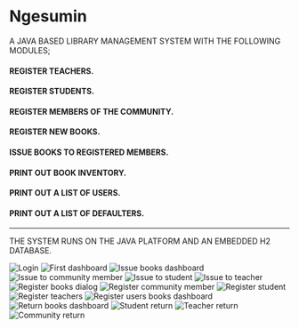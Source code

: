 # Ngesumin
A JAVA BASED LIBRARY MANAGEMENT SYSTEM WITH THE FOLLOWING MODULES;
#### REGISTER TEACHERS.
#### REGISTER STUDENTS.
#### REGISTER MEMBERS OF THE COMMUNITY.
#### REGISTER NEW BOOKS.
#### ISSUE BOOKS TO REGISTERED MEMBERS.
#### PRINT OUT BOOK INVENTORY.
#### PRINT OUT A LIST OF USERS.
#### PRINT OUT A LIST OF DEFAULTERS.
************************************
THE SYSTEM RUNS ON THE JAVA PLATFORM AND AN EMBEDDED H2 DATABASE.

![Login](https://user-images.githubusercontent.com/48671383/92925510-44a6f500-f443-11ea-93fc-670b11c501f9.jpg)
![First dashboard](https://user-images.githubusercontent.com/48671383/92729977-d51a0280-f37b-11ea-8ba0-2d6bd2b0d9d4.jpg)
![Issue books dashboard](https://user-images.githubusercontent.com/48671383/92925598-66a07780-f443-11ea-8726-0b0db8d09bdc.jpg)
![Issue to community member](https://user-images.githubusercontent.com/48671383/92729981-d6e3c600-f37b-11ea-9d6b-ad8e160cd367.jpg)
![Issue to student](https://user-images.githubusercontent.com/48671383/92729983-d77c5c80-f37b-11ea-928e-c6d4dedf4512.jpg)
![Issue to teacher](https://user-images.githubusercontent.com/48671383/92729985-d814f300-f37b-11ea-9351-6dcd6731e810.jpg)
![Register books dialog](https://user-images.githubusercontent.com/48671383/92729993-d9462000-f37b-11ea-9504-0e51722b72a2.jpg)
![Register community member](https://user-images.githubusercontent.com/48671383/92729996-d9deb680-f37b-11ea-965e-47e26026f917.jpg)
![Register student](https://user-images.githubusercontent.com/48671383/92729998-da774d00-f37b-11ea-9700-ecedfcc34944.jpg)
![Register teachers](https://user-images.githubusercontent.com/48671383/92730002-dba87a00-f37b-11ea-9133-d022285a0e56.jpg)
![Register users   books dashboard](https://user-images.githubusercontent.com/48671383/92730005-dba87a00-f37b-11ea-833f-f2bca7686cc2.jpg)
![Return books dashboard](https://user-images.githubusercontent.com/48671383/92730009-dc411080-f37b-11ea-8bfe-103d1bbbcf3b.jpg)
![Student return](https://user-images.githubusercontent.com/48671383/92730011-dcd9a700-f37b-11ea-9ab9-e807a777e724.jpg)
![Teacher return](https://user-images.githubusercontent.com/48671383/92730017-dcd9a700-f37b-11ea-889d-597bb9a9897c.jpg)
![Community return](https://user-images.githubusercontent.com/48671383/92730021-dd723d80-f37b-11ea-99e4-525d702c3319.jpg)

